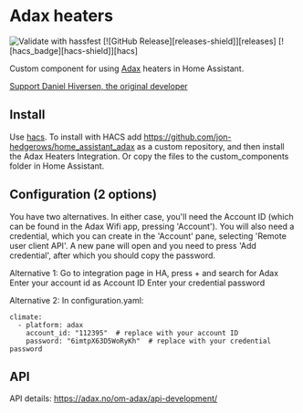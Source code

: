 # Adax heaters

![Validate with hassfest](https://github.com/Danielhiversen/home_assistant_adax/workflows/Validate%20with%20hassfest/badge.svg)
[![GitHub Release][releases-shield]][releases]
[![hacs_badge][hacs-shield]][hacs]

Custom component for using [Adax](https://adax.no/en/) heaters in Home Assistant.

[Support Daniel Hiversen, the original developer](http://paypal.me/dahoiv)

## Install

Use [hacs](https://hacs.xyz/). To install with HACS add https://github.com/jon-hedgerows/home_assistant_adax as a custom repository, and then install the Adax Heaters Integration.
Or copy the files to the custom_components folder in Home Assistant.

## Configuration (2 options)

You have two alternatives. In either case, you'll need the Account ID (which can be found in the Adax Wifi app, pressing 'Account'). You will also need a credential, which you can create in the 'Account' pane, selecting 'Remote user client API'. A new pane will open and you need to press 'Add credential', after which you should copy the password.

Alternative 1:
Go to integration page in HA, press + and search for Adax
Enter your account id as Account ID
Enter your credential password

Alternative 2:
In configuration.yaml:

```
climate:
  - platform: adax
    account_id: "112395"  # replace with your account ID
    password: "6imtpX63D5WoRyKh"  # replace with your credential password
```

## API

API details: https://adax.no/om-adax/api-development/
